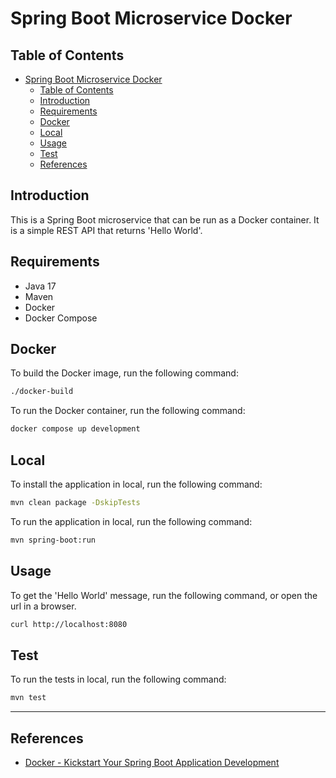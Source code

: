 # Spring Boot Microservice Docker

## Table of Contents

<!-- TOC -->
* [Spring Boot Microservice Docker](#spring-boot-microservice-docker)
  * [Table of Contents](#table-of-contents)
  * [Introduction](#introduction)
  * [Requirements](#requirements)
  * [Docker](#docker)
  * [Local](#local)
  * [Usage](#usage)
  * [Test](#test)
  * [References](#references)
<!-- TOC -->

## Introduction

This is a Spring Boot microservice that can be run as a Docker container.
It is a simple REST API that returns 'Hello World'.

## Requirements

* Java 17
* Maven
* Docker
* Docker Compose

## Docker

To build the Docker image, run the following command:

```bash
./docker-build
```

To run the Docker container, run the following command:

```bash
docker compose up development
```

## Local

To install the application in local, run the following command:

```bash
mvn clean package -DskipTests
```

To run the application in local, run the following command:

```bash
mvn spring-boot:run
```

## Usage

To get the 'Hello World' message, run the following command, or open the url in a browser.

```bash
curl http://localhost:8080
```

## Test

To run the tests in local, run the following command:

```bash
mvn test
```

---

## References

* [Docker - Kickstart Your Spring Boot Application Development](https://www.docker.com/blog/kickstart-your-spring-boot-application-development/)
